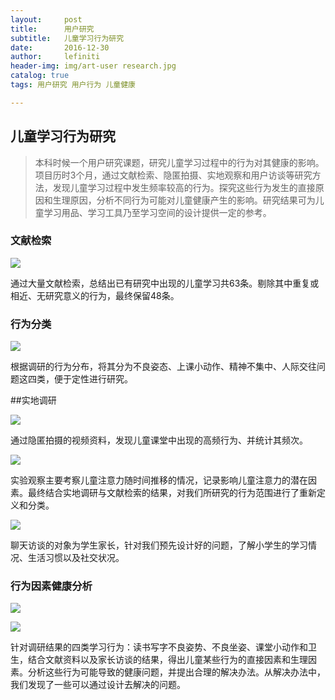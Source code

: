 ```yaml
---
layout:     post
title:      用户研究
subtitle:   儿童学习行为研究
date:       2016-12-30
author:     lefiniti
header-img: img/art-user research.jpg
catalog: true
tags: 用户研究 用户行为 儿童健康

---
```


## 儿童学习行为研究

> 本科时候一个用户研究课题，研究儿童学习过程中的行为对其健康的影响。项目历时3个月，通过文献检索、隐匿拍摄、实地观察和用户访谈等研究方法，发现儿童学习过程中发生频率较高的行为。探究这些行为发生的直接原因和生理原因，分析不同行为可能对儿童健康产生的影响。研究结果可为儿童学习用品、学习工具乃至学习空间的设计提供一定的参考。



### 文献检索



![](https://ws4.sinaimg.cn/large/0069RVTdgy1ftvol03at0j31kw0hvkjl.jpg)



​        通过大量文献检索，总结出已有研究中出现的儿童学习共63条。剔除其中重复或相近、无研究意义的行为，最终保留48条。



### 行为分类



![](https://ws3.sinaimg.cn/large/0069RVTdgy1ftvoky8gkkj31kw0hvhdt.jpg)



​        根据调研的行为分布，将其分为不良姿态、上课小动作、精神不集中、人际交往问题这四类，便于定性进行研究。



##实地调研



![](https://ws3.sinaimg.cn/large/0069RVTdgy1ftvokwgqi4j31kw0hvkjl.jpg)



​       通过隐匿拍摄的视频资料，发现儿童课堂中出现的高频行为、并统计其频次。



![](https://ws1.sinaimg.cn/large/0069RVTdgy1ftvokura1pj31kw0hv7wh.jpg)



​        实验观察主要考察儿童注意力随时间推移的情况，记录影响儿童注意力的潜在因素。最终结合实地调研与文献检索的结果，对我们所研究的行为范围进行了重新定义和分类。



![](https://ws1.sinaimg.cn/large/0069RVTdgy1ftvoktkvuyj31kw0hvhc3.jpg)



​        聊天访谈的对象为学生家长，针对我们预先设计好的问题，了解小学生的学习情况、生活习惯以及社交状况。


### 行为因素健康分析



![](https://ws1.sinaimg.cn/large/0069RVTdgy1ftvoks8p88j31kw0hve81.jpg)

![](https://ws3.sinaimg.cn/large/0069RVTdgy1ftvokqmws6j31kw0hvhcm.jpg)




​        针对调研结果的四类学习行为：读书写字不良姿势、不良坐姿、课堂小动作和卫生，结合文献资料以及家长访谈的结果，得出儿童某些行为的直接因素和生理因素。分析这些行为可能导致的健康问题，并提出合理的解决办法。从解决办法中，我们发现了一些可以通过设计去解决的问题。
